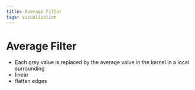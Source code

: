 ```yaml
---
title: Average Filter
tags: visualization
---
```


# Average Filter
- Each grey value is replaced by the average value in the kernel in a local surrounding
- linear
- flatten edges




































